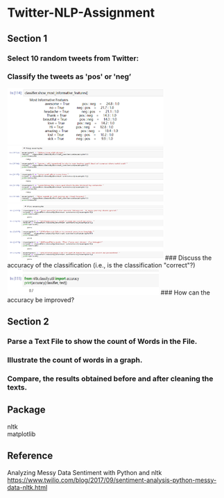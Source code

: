 # Twitter-NLP-Assignment

## Section 1
### Select 10 random tweets from Twitter:
### Classify the tweets as 'pos' or 'neg’
<img width="360" height="130" src="https://github.com/hwyu99/Twitter-NLP-Assignment/blob/master/1.1.png"/>
<img width="360" height="130" src="https://github.com/hwyu99/Twitter-NLP-Assignment/blob/master/1.2.png"/>
<img width="360" height="130" src="https://github.com/hwyu99/Twitter-NLP-Assignment/blob/master/1.3.png"/>
### Discuss the accuracy of the classification (i.e., is the classification "correct"?)
<img width="350" height="60" src="https://github.com/hwyu99/Twitter-NLP-Assignment/blob/master/1.4.png"/>
### How can the accuracy be improved?


## Section 2
### Parse a Text File to show the count of Words in the File.
### Illustrate the count of words in a graph. 
### Compare, the results obtained before and after cleaning the texts.

## Package
nltk  
matplotlib  

## Reference  
Analyzing Messy Data Sentiment with Python and nltk  
https://www.twilio.com/blog/2017/09/sentiment-analysis-python-messy-data-nltk.html
